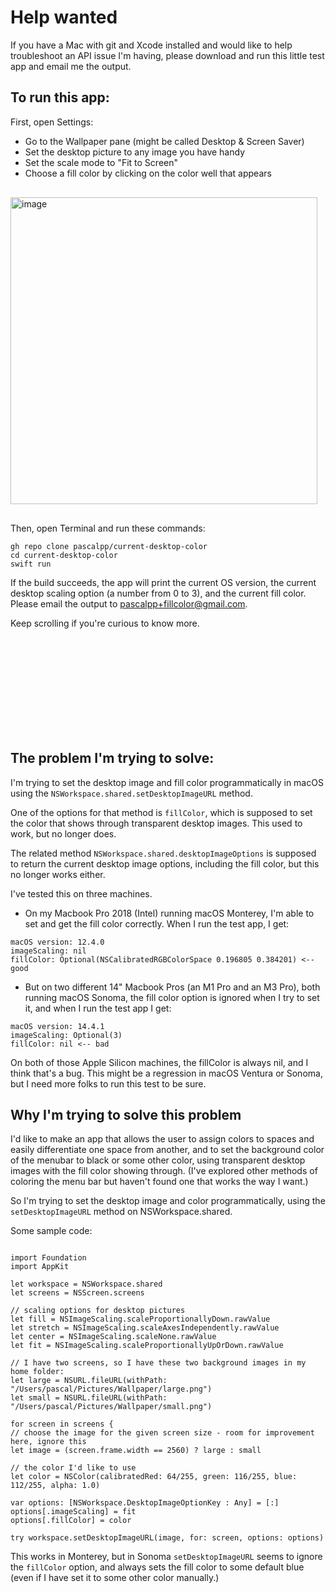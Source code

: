 # Help wanted

If you have a Mac with git and Xcode installed and would like to help troubleshoot an API issue I'm having, please download and run this little test app and email me the output.

## To run this app:

First, open Settings:

- Go to the Wallpaper pane (might be called Desktop & Screen Saver)
- Set the desktop picture to any image you have handy
- Set the scale mode to "Fit to Screen"
- Choose a fill color by clicking on the color well that appears

<img width="491" alt="image" src="https://github.com/pascalpp/current-desktop-color/assets/1355312/428674e0-b41e-4fb9-98be-41e5d20d6d38" style="margin-block: 1rem">

Then, open Terminal and run these commands:

```
gh repo clone pascalpp/current-desktop-color
cd current-desktop-color
swift run
```

If the build succeeds, the app will print the current OS version, the current desktop scaling option (a number from 0 to 3), and the current fill color. Please email the output to pascalpp+fillcolor@gmail.com.

Keep scrolling if you're curious to know more.

<table height="150"></table>

## The problem I'm trying to solve:

I'm trying to set the desktop image and fill color programmatically in macOS using the `NSWorkspace.shared.setDesktopImageURL` method.

One of the options for that method is `fillColor`, which is supposed to set the color that shows through transparent desktop images. This used to work, but no longer does.

The related method `NSWorkspace.shared.desktopImageOptions` is supposed to return the current desktop image options, including the fill color, but this no longer works either.

I've tested this on three machines.

- On my Macbook Pro 2018 (Intel) running macOS Monterey, I'm able to set and get the fill color correctly. When I run the test app, I get:

```
macOS version: 12.4.0
imageScaling: nil
fillColor: Optional(NSCalibratedRGBColorSpace 0.196805 0.384201) <-- good
```

- But on two different 14" Macbook Pros (an M1 Pro and an M3 Pro), both running macOS Sonoma, the fill color option is ignored when I try to set it, and when I run the test app I get:

```
macOS version: 14.4.1
imageScaling: Optional(3)
fillColor: nil <-- bad
```

On both of those Apple Silicon machines, the fillColor is always nil, and I think that's a bug. This might be a regression in macOS Ventura or Sonoma, but I need more folks to run this test to be sure.

## Why I'm trying to solve this problem

I'd like to make an app that allows the user to assign colors to spaces and easily differentiate one space from another, and to set the background color of the menubar to black or some other color, using transparent desktop images with the fill color showing through. (I've explored other methods of coloring the menu bar but haven't found one that works the way I want.)

So I'm trying to set the desktop image and color programmatically, using the `setDesktopImageURL` method on NSWorkspace.shared.

Some sample code:

```

import Foundation
import AppKit

let workspace = NSWorkspace.shared
let screens = NSScreen.screens

// scaling options for desktop pictures
let fill = NSImageScaling.scaleProportionallyDown.rawValue
let stretch = NSImageScaling.scaleAxesIndependently.rawValue
let center = NSImageScaling.scaleNone.rawValue
let fit = NSImageScaling.scaleProportionallyUpOrDown.rawValue

// I have two screens, so I have these two background images in my home folder:
let large = NSURL.fileURL(withPath: "/Users/pascal/Pictures/Wallpaper/large.png")
let small = NSURL.fileURL(withPath: "/Users/pascal/Pictures/Wallpaper/small.png")

for screen in screens {
// choose the image for the given screen size - room for improvement here, ignore this
let image = (screen.frame.width == 2560) ? large : small

// the color I'd like to use
let color = NSColor(calibratedRed: 64/255, green: 116/255, blue: 112/255, alpha: 1.0)

var options: [NSWorkspace.DesktopImageOptionKey : Any] = [:]
options[.imageScaling] = fit
options[.fillColor] = color

try workspace.setDesktopImageURL(image, for: screen, options: options)

```

This works in Monterey, but in Sonoma `setDesktopImageURL` seems to ignore the `fillColor` option, and always sets the fill color to some default blue (even if I have set it to some other color manually.)
